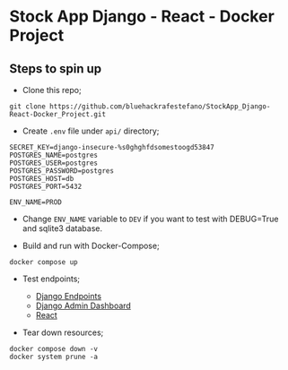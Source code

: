# Stock App Django - React - Docker Project

## Steps to spin up

- Clone this repo;
```git
git clone https://github.com/bluehackrafestefano/StockApp_Django-React-Docker_Project.git
```

- Create `.env` file under `api/` directory;
```
SECRET_KEY=django-insecure-%s0ghghfdsomestoogd53847
POSTGRES_NAME=postgres
POSTGRES_USER=postgres
POSTGRES_PASSWORD=postgres
POSTGRES_HOST=db
POSTGRES_PORT=5432

ENV_NAME=PROD
```

- Change `ENV_NAME` variable to `DEV` if you want to test with DEBUG=True and sqlite3 database.

- Build and run with Docker-Compose;
```
docker compose up
```

- Test endpoints;
  - [Django Endpoints](http://localhost/stock/)
  - [Django Admin Dashboard](http://localhost/admin/login/?next=/admin/)
  - [React](http://localhost:81)

- Tear down resources;
```
docker compose down -v
docker system prune -a
```
